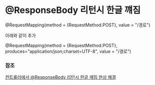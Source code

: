 
# @ResponseBody 리턴시 한글 꺠짐

@RequestMapping(method = {RequestMethod.POST}, value = "/경로")

아래와 같이 추가

@RequestMapping(method = {RequestMethod.POST}, produces="application/json;charset=UTF-8", value = "/경로")


### 참조

[컨트롤러에서 @ResponseBody 리턴시 한글 깨짐 현상 해결](https://lasdri.tistory.com/795)